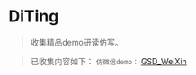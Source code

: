 # DiTing

> 收集精品demo研读仿写。

> 已收集内容如下：
> `仿微信demo：` [GSD_WeiXin](https://github.com/gsdios/GSD_WeiXin)
